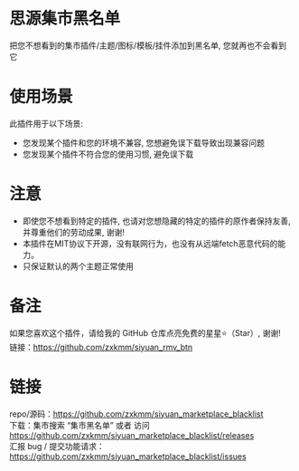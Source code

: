 # 思源集市黑名单  
把您不想看到的集市插件/主题/图标/模板/挂件添加到黑名单, 您就再也不会看到它    

# 使用场景  
此插件用于以下场景:  
 - 您发现某个插件和您的环境不兼容, 您想避免误下载导致出现兼容问题  
 - 您发现某个插件不符合您的使用习惯, 避免误下载  

# 注意  
 - 即使您不想看到特定的插件, 也请对您想隐藏的特定的插件的原作者保持友善, 并尊重他们的劳动成果, 谢谢!  
 - 本插件在MIT协议下开源，没有联网行为，也没有从远端fetch恶意代码的能力。  
 - 只保证默认的两个主题正常使用  

# 备注  
如果您喜欢这个插件，请给我的 GitHub 仓库点亮免费的星星⭐（Star）, 谢谢!   
链接：https://github.com/zxkmm/siyuan_rmv_btn    

# 链接  
repo/源码：https://github.com/zxkmm/siyuan_marketplace_blacklist  
下载：集市搜索 “集市黑名单” 或者 访问 https://github.com/zxkmm/siyuan_marketplace_blacklist/releases  
汇报 bug / 提交功能请求：https://github.com/zxkmm/siyuan_marketplace_blacklist/issues  


